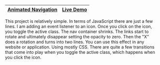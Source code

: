 | [Animated Navigation](https://github.com/lana-20/50_Projects_in_50_Days/tree/main/AnimatedNavigation) | [Live Demo](https://lana-20.github.io/animated-navigation/) |
|----|----|

This project is relatively simple. In terms of JavaScript there are just a few lines.
I am adding an event listener to an icon. Once you click on the icon, you toggle the active class. 
The nav container shrinks. The links start to rotate and ultimately disappear setting the opacity to zero.
Then the "X" does a rotation and turns into two lines. You can use this effect in any website or application.
Using mostly CSS. There are quite a few transitions that come into play when you toggle the active class, which happens when you click the icon.
